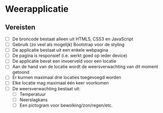 # Weerapplicatie

## Vereisten

- [ ] De broncode bestaat alleen uit HTML5, CSS3 en JavaScript
- [ ] Gebruik (zo veel als mogelijk) Bootstrap voor de styling
- [ ] De applicatie bestaat uit een enkele webpagina
- [ ] De pagina is responsief (i.e. werkt goed op ieder device)
- [ ] De applicatie bevat een invoerveld voor een locatie
- [ ] Aan de hand van de locatie wordt de weersverwachting van dit moment getoond
- [ ] Er kunnen maximaal drie locaties toegevoegd worden
- [ ] Elke locatie mag maximaal één keer voorkomen
- [ ] De weersverwachting bestaat uit:
  - [ ] Temperatuur
  - [ ] Neerslagkans
  - [ ] Een pictogram voor bewolking/zon/regen/etc.
